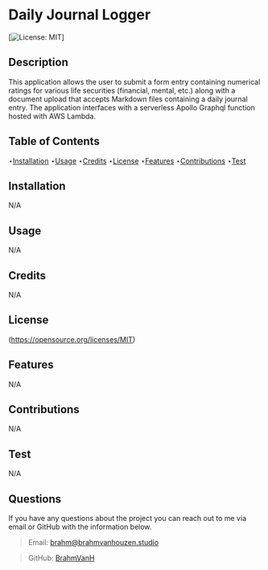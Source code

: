 # Daily Journal Logger

  [![License: MIT](https://img.shields.io/badge/License-MIT-yellow.svg)]

  
  ## Description 
  
  This application allows the user to submit a form entry containing numerical ratings for various life securities (financial, mental, etc.) along with a document upload that accepts Markdown files containing a daily journal entry. The application interfaces with a serverless Apollo Graphql function hosted with AWS Lambda.
  
  ## Table of Contents

  ⋆[Installation](#Installation)
  ⋆[Usage](#Usage)
  ⋆[Credits](#Credits)
  ⋆[License](#License)
  ⋆[Features](#Features)
  ⋆[Contributions](#Contributions)
  ⋆[Test](#Contributions)

  ## Installation 

  N/A

  ## Usage

  N/A

  ## Credits 

  N/A

  ## License

  (https://opensource.org/licenses/MIT)
  

  ## Features

  N/A

  ## Contributions

  N/A

  ## Test

  N/A

  ## Questions

  If you have any questions about the project you can reach out to me via email or GitHub with the information below. 

  >Email: brahm@brahmvanhouzen.studio

  >GitHub: [BrahmVanH](https://github.com/BrahmVanH)


